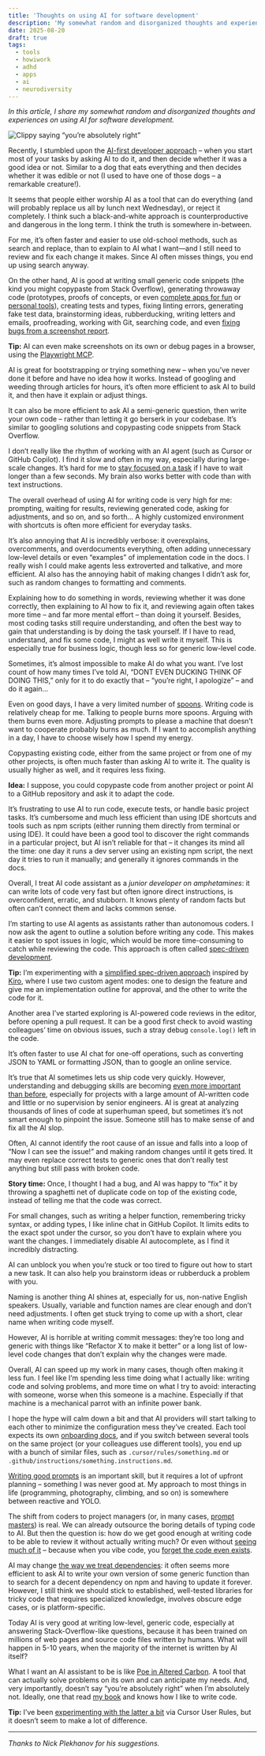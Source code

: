 ```yaml
---
title: 'Thoughts on using AI for software development'
description: 'My somewhat random and disorganized thoughts and experiences on using AI for software development.'
date: 2025-08-20
draft: true
tags:
  - tools
  - howiwork
  - adhd
  - apps
  - ai
  - neurodiversity
---
```


_In this article, I share my somewhat random and disorganized thoughts and experiences on using AI for software development._

![Clippy saying “you’re absolutely right”](/images/clippy-you-are-absolutely-right.avif)

Recently, I stumbled upon the [AI-first developer approach](https://addyo.substack.com/p/the-ai-native-software-engineer) – when you start most of your tasks by asking AI to do it, and then decide whether it was a good idea or not. Similar to a dog that eats everything and then decides whether it was edible or not (I used to have one of those dogs – a remarkable creature!).

It seems that people either worship AI as a tool that can do everything (and will probably replace us all by lunch next Wednesday), or reject it completely. I think such a black-and-white approach is counterproductive and dangerous in the long term. I think the truth is somewhere in-between.

For me, it’s often faster and easier to use old-school methods, such as search and replace, than to explain to AI what I want—and I still need to review and fix each change it makes. Since AI often misses things, you end up using search anyway.

On the other hand, AI is good at writing small generic code snippets (the kind you might copypaste from Stack Overflow), generating throwaway code (prototypes, proofs of concepts, or even [complete apps for fun](https://simonwillison.net/2025/Mar/19/vibe-coding/) or [personal tools](https://temochka.com/blog/posts/2025/08/03/elephant-in-the-room.html)), creating tests and types, fixing linting errors, generating fake test data, brainstorming ideas, rubberducking, writing letters and emails, proofreading, working with Git, searching code, and even [fixing bugs from a screenshot report](https://ampcode.com/how-i-use-amp).

**Tip:** AI can even make screenshots on its own or debug pages in a browser, using the [Playwright MCP](https://github.com/microsoft/playwright-mcp).

AI is great for bootstrapping or trying something new – when you’ve never done it before and have no idea how it works. Instead of googling and weeding through articles for hours, it’s often more efficient to ask AI to build it, and then have it explain or adjust things.

It can also be more efficient to ask AI a semi-generic question, then write your own code – rather than letting it go berserk in your codebase. It’s similar to googling solutions and copypasting code snippets from Stack Overflow.

I don’t really like the rhythm of working with an AI agent (such as Cursor or GitHub Copilot). I find it slow and often in my way, especially during large-scale changes. It’s hard for me to [stay focused on a task](https://sapegin.me/blog/adhd-focus/) if I have to wait longer than a few seconds. My brain also works better with code than with text instructions.

The overall overhead of using AI for writing code is very high for me: prompting, waiting for results, reviewing generated code, asking for adjustments, and so on, and so forth… A highly customized environment with shortcuts is often more efficient for everyday tasks.

It’s also annoying that AI is incredibly verbose: it overexplains, overcomments, and overdocuments everything, often adding unnecessary low-level details or even “examples” of implementation code in the docs. I really wish I could make agents less extroverted and talkative, and more efficient. AI also has the annoying habit of making changes I didn’t ask for, such as random changes to formatting and comments.

Explaining how to do something in words, reviewing whether it was done correctly, then explaining to AI how to fix it, and reviewing again often takes more time – and far more mental effort – than doing it yourself. Besides, most coding tasks still require understanding, and often the best way to gain that understanding is by doing the task yourself. If I have to read, understand, and fix some code, I might as well write it myself. This is especially true for business logic, though less so for generic low-level code.

Sometimes, it’s almost impossible to make AI do what you want. I’ve lost count of how many times I’ve told AI, “DONT EVEN DUCKING THINK OF DOING THIS,” only for it to do exactly that – “you’re right, I apologize” – and do it again…

Even on good days, I have a very limited number of [spoons](https://neurodivergentinsights.com/the-neurodivergent-spoon-drawer-spoon-theory-for-adhders-and-autists/). Writing code is relatively cheap for me. Talking to people burns more spoons. Arguing with them burns even more. Adjusting prompts to please a machine that doesn’t want to cooperate probably burns as much. If I want to accomplish anything in a day, I have to choose wisely how I spend my energy.

Copypasting existing code, either from the same project or from one of my other projects, is often much faster than asking AI to write it. The quality is usually higher as well, and it requires less fixing.

**Idea:** I suppose, you could copypaste code from another project or point AI to a GitHub repository and ask it to adapt the code.

It’s frustrating to use AI to run code, execute tests, or handle basic project tasks. It’s cumbersome and much less efficient than using IDE shortcuts and tools such as npm scripts (either running them directly from terminal or using IDE). It could have been a good tool to discover the right commands in a particular project, but AI isn’t reliable for that – it changes its mind all the time: one day it runs a dev server using an existing npm script, the next day it tries to run it manually; and generally it ignores commands in the docs.

Overall, I treat AI code assistant as a _junior developer on amphetamines_: it can write lots of code very fast but often ignore direct instructions, is overconfident, erratic, and stubborn. It knows plenty of random facts but often can’t connect them and lacks common sense.

I’m starting to use AI agents as assistants rather than autonomous coders. I now ask the agent to outline a solution before writing any code. This makes it easier to spot issues in logic, which would be more time-consuming to catch while reviewing the code. This approach is often called [spec-driven development](https://github.com/andreskull/spec-driven-ai-coding).

**Tip:** I’m experimenting with a [simplified spec-driven approach](https://github.com/sapegin/two-step-ai-coding-modes/) inspired by [Kiro](https://kiro.dev/), where I use two custom agent modes: one to design the feature and give me an implementation outline for approval, and the other to write the code for it.

Another area I’ve started exploring is AI-powered code reviews in the editor, before opening a pull request. It can be a good first check to avoid wasting colleagues’ time on obvious issues, such a stray debug `console.log()` left in the code.

It’s often faster to use AI chat for one-off operations, such as converting JSON to YAML or formatting JSON, than to google an online service.

It’s true that AI sometimes lets us ship code very quickly. However, understanding and debugging skills are becoming [even more important than before](https://ordep.dev/posts/writing-code-was-never-the-bottleneck), especially for projects with a large amount of AI-written code and little or no supervision by senior engineers. AI is great at analyzing thousands of lines of code at superhuman speed, but sometimes it’s not smart enough to pinpoint the issue. Someone still has to make sense of and fix all the AI slop.

Often, AI cannot identify the root cause of an issue and falls into a loop of “Now I can see the issue!” and making random changes until it gets tired. It may even replace correct tests to generic ones that don’t really test anything but still pass with broken code.

**Story time:** Once, I thought I had a bug, and AI was happy to “fix” it by throwing a spaghetti net of duplicate code on top of the existing code, instead of telling me that the code was correct.

For small changes, such as writing a helper function, remembering tricky syntax, or adding types, I like inline chat in GitHub Copilot. It limits edits to the exact spot under the cursor, so you don’t have to explain where you want the changes. I immediately disable AI autocomplete, as I find it incredibly distracting.

AI can unblock you when you’re stuck or too tired to figure out how to start a new task. It can also help you brainstorm ideas or rubberduck a problem with you.

Naming is another thing AI shines at, especially for us, non-native English speakers. Usually, variable and function names are clear enough and don’t need adjustments. I often get stuck trying to come up with a short, clear name when writing code myself.

However, AI is horrible at writing commit messages: they’re too long and generic with things like “Refactor X to make it better” or a long list of low-level code changes that don’t explain why the changes were made.

Overall, AI can speed up my work in many cases, though often making it less fun. I feel like I’m spending less time doing what I actually like: writing code and solving problems, and more time on what I try to avoid: interacting with someone, worse when this someone is a machine. Especially if that machine is a mechanical parrot with an infinite power bank.

I hope the hype will calm down a bit and that AI providers will start talking to each other to minimize the configuration mess they’ve created. Each tool expects its own [onboarding docs](https://www.fuzzycomputer.com/posts/onboarding), and if you switch between several tools on the same project (or your colleagues use different tools), you end up with a bunch of similar files, such as `.cursor/rules/something.md` or `.github/instructions/something.instructions.md`.

[Writing good prompts](https://ryanperry.io/post/cost-of-poor-prompting) is an important skill, but it requires a lot of upfront planning – something I was never good at. My approach to most things in life (programming, photography, climbing, and so on) is somewhere between reactive and YOLO.

The shift from coders to project managers (or, in many cases, [prompt masters](https://every.to/source-code/how-i-use-claude-code-to-ship-like-a-team-of-five)) is real. We can already outsource the boring details of typing code to AI. But then the question is: how do we get good enough at writing code to be able to review it without actually writing much? Or even without [seeing much of it](https://blog.val.town/vibe-code) – because when you vibe code, you [forget the code even exists](https://x.com/karpathy/status/1886192184808149383).

AI may change [the way we treat dependencies](https://lucumr.pocoo.org/2025/1/24/build-it-yourself/): it often seems more efficient to ask AI to write your own version of some generic function than to search for a decent dependency on npm and having to update it forever. However, I still think we should stick to established, well-tested libraries for tricky code that requires specialized knowledge, involves obscure edge cases, or is platform-specific.

Today AI is very good at writing low-level, generic code, especially at answering Stack-Overflow-like questions, because it has been trained on millions of web pages and source code files written by humans. What will happen in 5-10 years, when the majority of the internet is written by AI itself?

What I want an AI assistant to be is like [Poe in Altered Carbon](https://altered-carbon.fandom.com/wiki/Poe). A tool that can actually solve problems on its own and can anticipate my needs. And, very importantly, doesn’t say “you’re absolutely right” when I’m absolutely not. Ideally, one that read [my book](/book/) and knows how I like to write code.

**Tip:** I’ve been [experimenting with the latter a bit](https://github.com/sapegin/washingcode-book/pull/35) via Cursor User Rules, but it doesn’t seem to make a lot of difference.

---

_Thanks to Nick Plekhanov for his suggestions._
